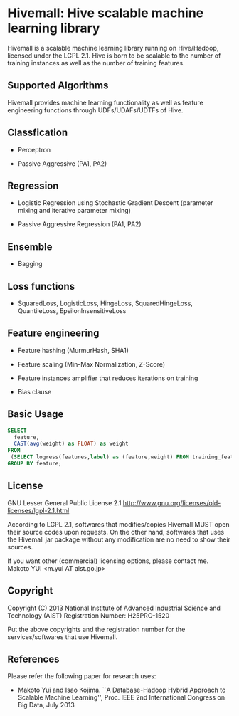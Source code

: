 Hivemall: Hive scalable machine learning library
=================================================

Hivemall is a scalable machine learning library running on Hive/Hadoop, licensed under the LGPL 2.1.
Hive is born to be scalable to the number of training instances as well as the number of training features.

Supported Algorithms
--------------------

Hivemall provides machine learning functionality as well as feature engineering functions 
through UDFs/UDAFs/UDTFs of Hive.

## Classfication

* Perceptron

* Passive Aggressive (PA1, PA2)

## Regression

* Logistic Regression using Stochastic Gradient Descent
  (parameter mixing and iterative parameter mixing)
  
* Passive Aggressive Regression (PA1, PA2)

## Ensemble

* Bagging

## Loss functions

* SquaredLoss, LogisticLoss, HingeLoss, SquaredHingeLoss, QuantileLoss, EpsilonInsensitiveLoss

## Feature engineering
  
* Feature hashing (MurmurHash, SHA1)

* Feature scaling (Min-Max Normalization, Z-Score)

* Feature instances amplifier that reduces iterations on training

* Bias clause

Basic Usage
------------

```sql
SELECT 
  feature, 
  CAST(avg(weight) as FLOAT) as weight
FROM
 (SELECT logress(features,label) as (feature,weight) FROM training_features) t
GROUP BY feature;
```

License
---------

GNU Lesser General Public License 2.1
http://www.gnu.org/licenses/old-licenses/lgpl-2.1.html

According to LGPL 2.1, softwares that modifies/copies Hivemall MUST open their source codes upon requests.
On the other hand, softwares that uses the Hivemall jar package without any modification are no need to show their sources.

If you want other (commercial) licensing options, please contact me.
Makoto YUI \<m.yui AT aist.go.jp\>

Copyright
---------

Copyright (C) 2013 National Institute of Advanced Industrial Science and Technology (AIST)
Registration Number: H25PRO-1520

Put the above copyrights and the registration number for the services/softwares that use Hivemall.


References
----------

Please refer the following paper for research uses:

* Makoto Yui and Isao Kojima. ``A Database-Hadoop Hybrid Approach to Scalable Machine Learning'',
 Proc. IEEE 2nd International Congress on Big Data, July 2013
